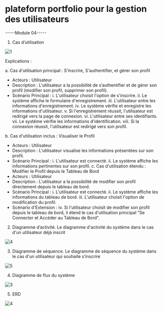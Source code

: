 # plateform portfolio pour la gestion des utilisateurs
-----Module 04-----

1. Cas d’utilisation

![1](https://github.com/Raaline/tp2/assets/83228514/169074f0-e541-44dc-949e-5cfebd74e519)

Explications :

a. Cas d'utilisation principal : S’inscrire, S'authentifier, et gérer son profil
- Acteurs : Utilisateur
- Description : L'utilisateur a la possibilité de s’authentifier et de gérer son profil (modifier son profil, supprimer son profil).
- Scénario Principal :
        i. L'utilisateur choisit l'option de s'inscrire.
        ii. Le système affiche le formulaire d'enregistrement.
        iii. L'utilisateur entre les informations d'enregistrement.
        iv. Le système vérifie et enregistre les informations d'utilisateur.
        v. Si l'enregistrement réussit, l'utilisateur est redirigé vers la page de connexion.
        vi. L'utilisateur entre ses identifiants.
        vii. Le système vérifie les informations d'identification.
        viii. Si la connexion réussit, l'utilisateur est redirigé vers son profil.

b. Cas d'utilisation inclus : Visualiser le Profil
- Acteurs : Utilisateur
- Description : L'utilisateur visualise les informations présentées sur son profil.
- Scénario Principal :
        i. L'utilisateur est connecté.
        ii. Le système affiche les informations pertinentes sur son profil.
c. Cas d'utilisation étendu : Modifier le Profil depuis le Tableau de Bord
- Acteurs : Utilisateur
- Description : L'utilisateur a la possibilité de modifier son profil directement depuis le tableau de bord.
- Scénario Principal :
        i. L'utilisateur est connecté.
        ii. Le système affiche les informations du tableau de bord.
        iii. L'utilisateur choisit l'option de modification du profil.
- Scénario d'Extension :
        iv. Si l'utilisateur choisit de modifier son profil depuis le tableau de bord, il étend le cas d'utilisation principal "Se Connecter et Accéder au Tableau de Bord".

2. Diagramme d’activité. Le diagramme d'activité du système dans le cas d'un utilisateur déjà inscrit

![4](https://github.com/Raaline/tp2/assets/83228514/957398bb-5ac4-49a8-b09c-1e894954e8d6)

3. Diagramme de séquence. Le diagramme de séquence du système dans le cas d'un utilisateur qui souhaite s’inscrire

![5](https://github.com/Raaline/tp2/assets/83228514/23196cf7-0fb9-4e21-b3be-2c83635fce25)


4. Diagramme de flux du système

![3](https://github.com/Raaline/tp2/assets/83228514/52b14d58-dfe3-4e14-9e95-a0b7238036c7)

5. ERD

![4](https://github.com/Raaline/tp2/assets/83228514/f8a328b6-1000-4cf9-b692-b91d924ff787)

